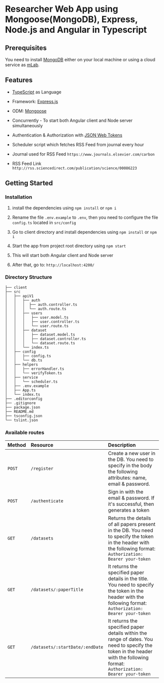 # Researcher Web App using Mongoose(MongoDB), Express, Node.js and Angular in Typescript

## Prerequisites

You need to install [MongoDB](https://docs.mongodb.com/manual/administration/install-community/) either on your local machine or using a cloud service as [mLab](https://mlab.com/).

## Features

- [TypeScript](https://www.typescriptlang.org/) as Language

- Framework: [Express.js](https://expressjs.com/)

- ODM: [Mongoose](https://mongoosejs.com/)

- Concurrently - To start both Angular client and Node server simultaneously 

- Authentication & Authorization with [JSON Web Tokens](https://jwt.io/)

- Scheduler script which fetches RSS Feed from journal every hour

- Journal used for RSS Feed `https://www.journals.elsevier.com/carbon`

- RSS Feed Link `
http://rss.sciencedirect.com/publication/science/00086223
`


## Getting Started

### Installation

1. install the dependencies using `npm install` or `npm i`

2. Rename the file `.env.example` to `.env`, then you need to configure the file `config.ts` located in `src/config`

3. Go to client directory and install dependencies using `npm install` or `npm i`

4. Start the app from project root directory using `npm start`

5. This will start both Angular client and Node server

6. After that, go to: `http://localhost:4200/`

### Directory Structure

```
├── client
├── src
│   ├── apiV1
│   │   ├── auth
│   │   │  ├── auth.controller.ts
│   │   │  └── auth.route.ts
│   │   ├── users
│   │   │   ├── user.model.ts
│   │   │   ├── user.controller.ts
│   │   │   └── user.route.ts
│   │   ├── dataset
│   │   │   ├── dataset.model.ts
│   │   │   ├── dataset.controller.ts
│   │   │   └── dataset.route.ts
│   │   └── index.ts
│   ├── config
│   │   ├── config.ts
│   │   └── db.ts
│   ├── helpers
│   │   ├── errorHandler.ts
│   │   └── verifyToken.ts
│   ├── service
│   │   └── scheduler.ts
│   ├── .env.example
│   ├── App.ts
│   └── index.ts
├── .editorconfig
├── .gitignore
├── package.json
├── README.md
├── tsconfig.json
└── tslint.json
```

### Available routes

| Method   | Resource                           | Description                                                                                                                                 |
| :------- | :--------------                    | :------------------------------------------------------------------------------------------------------------------------------------------ |
| `POST`   | `/register`                        | Create a new user in the DB. You need to specify in the body the following attributes: name, email & password.                    |
| `POST`   | `/authenticate`                    | Sign in with the email & password. If it's successful, then generates a token                                                               |
| `GET`    | `/datasets`                        | Returns the details of all papers present in the DB. You need to specify the token in the header with the following format: `Authorization: Bearer your-token` |                                                                  |
| `GET`    | `/datasets/:paperTitle`            | It returns the specified paper details in the title. You need to specify the token in the header with the following format: `Authorization: Bearer your-token` |
| `GET`    | `/datasets/:startDate/:endDate`    | It returns the specified paper details within the range of dates. You need to specify the token in the header with the following format: `Authorization: Bearer your-token` |                                                                                                   |
                                                                                                                

